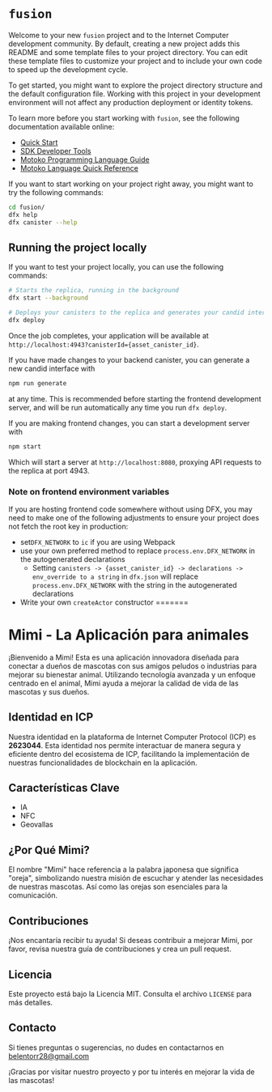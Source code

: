 # `fusion`

Welcome to your new `fusion` project and to the Internet Computer development community. By default, creating a new project adds this README and some template files to your project directory. You can edit these template files to customize your project and to include your own code to speed up the development cycle.

To get started, you might want to explore the project directory structure and the default configuration file. Working with this project in your development environment will not affect any production deployment or identity tokens.

To learn more before you start working with `fusion`, see the following documentation available online:

- [Quick Start](https://internetcomputer.org/docs/current/developer-docs/setup/deploy-locally)
- [SDK Developer Tools](https://internetcomputer.org/docs/current/developer-docs/setup/install)
- [Motoko Programming Language Guide](https://internetcomputer.org/docs/current/motoko/main/motoko)
- [Motoko Language Quick Reference](https://internetcomputer.org/docs/current/motoko/main/language-manual)

If you want to start working on your project right away, you might want to try the following commands:

```bash
cd fusion/
dfx help
dfx canister --help
```

## Running the project locally

If you want to test your project locally, you can use the following commands:

```bash
# Starts the replica, running in the background
dfx start --background

# Deploys your canisters to the replica and generates your candid interface
dfx deploy
```

Once the job completes, your application will be available at `http://localhost:4943?canisterId={asset_canister_id}`.

If you have made changes to your backend canister, you can generate a new candid interface with

```bash
npm run generate
```

at any time. This is recommended before starting the frontend development server, and will be run automatically any time you run `dfx deploy`.

If you are making frontend changes, you can start a development server with

```bash
npm start
```

Which will start a server at `http://localhost:8080`, proxying API requests to the replica at port 4943.

### Note on frontend environment variables

If you are hosting frontend code somewhere without using DFX, you may need to make one of the following adjustments to ensure your project does not fetch the root key in production:

- set`DFX_NETWORK` to `ic` if you are using Webpack
- use your own preferred method to replace `process.env.DFX_NETWORK` in the autogenerated declarations
  - Setting `canisters -> {asset_canister_id} -> declarations -> env_override to a string` in `dfx.json` will replace `process.env.DFX_NETWORK` with the string in the autogenerated declarations
- Write your own `createActor` constructor
=======
# Mimi - La Aplicación para animales

¡Bienvenido a Mimi! Esta es una aplicación innovadora diseñada para conectar a dueños de mascotas con sus amigos peludos o industrias para mejorar su bienestar animal. Utilizando tecnología avanzada y un enfoque centrado en el animal, Mimi ayuda a mejorar la calidad de vida de las mascotas y sus dueños.

## Identidad en ICP
Nuestra identidad en la plataforma de Internet Computer Protocol (ICP) es **2623044**. Esta identidad nos permite interactuar de manera segura y eficiente dentro del ecosistema de ICP, facilitando la implementación de nuestras funcionalidades de blockchain en la aplicación.

## Características Clave
- IA
- NFC
- Geovallas

## ¿Por Qué Mimi?
El nombre "Mimi" hace referencia a la palabra japonesa que significa "oreja", simbolizando nuestra misión de escuchar y atender las necesidades de nuestras mascotas. Así como las orejas son esenciales para la comunicación.

## Contribuciones
¡Nos encantaría recibir tu ayuda! Si deseas contribuir a mejorar Mimi, por favor, revisa nuestra guía de contribuciones y crea un pull request.

## Licencia
Este proyecto está bajo la Licencia MIT. Consulta el archivo `LICENSE` para más detalles.

## Contacto
Si tienes preguntas o sugerencias, no dudes en contactarnos en belentorr28@gmail.com

¡Gracias por visitar nuestro proyecto y por tu interés en mejorar la vida de las mascotas!


